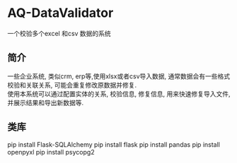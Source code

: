 # AQ-DataValidator

一个校验多个excel 和csv 数据的系统

## 简介

一些企业系统, 类似crm, erp等,使用xlsx或者csv导入数据, 通常数据会有一些格式校验和关联关系, 可能会重复修改原数据并修复.   
使用本系统可以通过配置实体的关系, 校验信息, 修复信息, 用来快速修复导入文件, 并展示结果和导出新数据等.


## 类库

pip install Flask-SQLAlchemy
pip install flask
pip install pandas
pip install openpyxl
pip install psycopg2